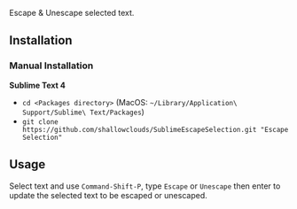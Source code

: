 Escape & Unescape selected text.


## Installation

### Manual Installation

**Sublime Text 4**

- `cd <Packages directory>` (MacOS: `~/Library/Application\ Support/Sublime\ Text/Packages`)
- `git clone https://github.com/shallowclouds/SublimeEscapeSelection.git "Escape Selection"`

## Usage

Select text and use `Command-Shift-P`, type `Escape` or `Unescape` then enter to update the selected text to be escaped or unescaped.
